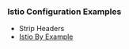 ### Istio Configuration Examples

* Strip Headers
* [Istio By Example](https://istiobyexample.dev)

